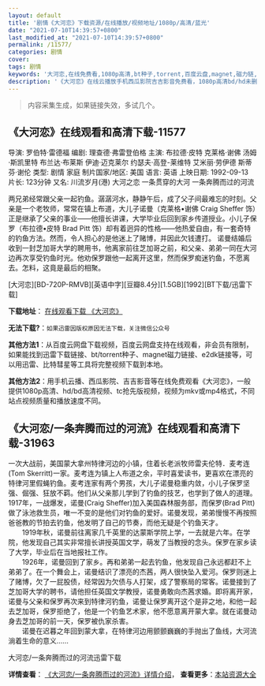 ```yaml
---
layout: default
title: '剧情《大河恋》下载资源/在线播放/视频地址/1080p/高清/蓝光'
date: "2021-07-10T14:39:57+0800"
last_modified_at: "2021-07-10T14:39:57+0800"
permalink: /11577/
categories: 剧情
cover:
tags: 剧情
keywords: '大河恋,在线免费看,1080p高清,bt种子,torrent,百度云盘,magnet,磁力链,迅雷下载资源'
description: '《大河恋》在线云播放手机西瓜影院吉吉影音免费看，1080p高清bd/hd未删减完整版和tc抢先枪版，mkv/mp4格式，附带bt/torrent种子、magnet/磁力链、百度云盘、网盘资源迅雷下载链接'
---
```


>内容采集生成，如果链接失效，多试几个。


## 《大河恋》在线观看和高清下载-11577

导演: 罗伯特·雷德福 编剧: 理查德·弗雷登伯格 主演: 布拉德·皮特 克莱格·谢佛 汤姆·斯凯里特 布兰达·布莱斯 伊迪·迈克莱尔 约瑟夫·高登-莱维特 艾米丽·劳伊德 斯蒂芬·谢伦 类型: 剧情 家庭 制片国家/地区: 美国 语言: 英语 上映日期: 1992-09-13 片长: 123分钟 又名: 川流岁月(港) 大河之恋 一条贯穿的大河 一条奔腾而过的河流

两兄弟经常跟父亲一起钓鱼。潺潺河水，静静午后，成了父子间最难忘的时刻。父亲是一个老牧师，常常在镇上布道，大儿子诺曼（克莱格•谢佛 Craig Sheffer 饰）正是继承了父亲的事业——他擅长讲课，大学毕业后回到家乡传道授业。小儿子保罗（布拉德•皮特 Brad Pitt 饰）却有着迥异的性格——他热爱自由，有一套奇特的钓鱼方法。然而，令人担心的是他迷上了赌博，并因此欠钱遭打。 诺曼结婚后收到一封芝加哥大学的聘用书，他离家前往芝加哥之前，和父亲、弟弟一同在大河边再次享受钓鱼时光。他劝保罗跟他一起离开这里，然而保罗痴迷钓鱼，不愿离去。怎料，这竟是最后的相聚。


[大河恋][BD-720P-RMVB][英语中字][豆瓣8.4分][1.5GB][1992][BT下载/迅雷下载]

**下载地址**： [在线观看下载 《大河恋》](https://www.btdx8.com/torrent/a_river_runs_through_it_1992.html) 


**无法下载?**：`如果迅雷因版权原因无法下载，关注微信公众号 `

**其他方法1**：从百度云网盘下载视频，百度云网盘支持在线观看，非会员有限制，如果能找到迅雷下载链接、bt/torrent种子、magnet磁力链接、e2dk链接等，可以用迅雷、比特彗星等工具将完整视频下载到本地。

**其他方法2**：用手机云播、西瓜影院、吉吉影音等在线免费观看《大河恋》，一般提供1080p高清、hd/bd高清视频、tc抢先版视频，视频为mkv或mp4格式，不同站点视频质量和播放速度不同。


## 《大河恋/一条奔腾而过的河流》在线观看和高清下载-31963

一次大战前，美国蒙大拿州特律河边的小镇，住着长老派牧师雷夫伦特．麦考连(Tom Skerritt)一家。麦考连为镇上人布道之余，平时喜爱读书，更喜欢在漂亮的特律河里假蝇钓鱼。麦考连家有两个男孩，大儿子诺曼稳重内敛，小儿子保罗坚强、倔强、狂放不羁。他们从父亲那儿学到了钓鱼的技艺，也学到了做人的道理。1917年，一战爆发，诺曼(Craig Sheffer)加入美国森林服务部，而保罗(Brad Pitt)做了泳池救生员，唯一不变的是他们对钓鱼的爱好。诺曼发现，弟弟慢慢不再按照爸爸教的节拍去钓鱼，他发明了自己的节奏，而他无疑是个钓鱼天才。<br />　　1919年秋，诺曼前往离家几千英里的达蒙斯学院上学，一去就是六年。在学院，他发现自己其实非常擅长讲授英国文学，萌发了当教授的念头。保罗在家乡读了大学，毕业后在当地报社工作。<br />　　1926年，诺曼回到了家乡。再和弟弟一起去钓鱼，他发现自己永远都赶不上弟弟了。在一个舞会上，诺曼结识了漂亮的杰茜，两人很快坠入爱河。保罗则迷上了赌博，欠了一屁股债，经常因为欠债与人打架，成了警察局的常客。诺曼接到了芝加哥大学的聘书，请他担任英国文学教授，诺曼勇敢向杰茜求婚。即将离开家，诺曼与父亲和保罗再次来到特律河钓鱼，诺曼让保罗离开这个是非之地，和他一起去芝加哥，保罗拒绝了，他是一个钓鱼艺术家，他不愿意离开蒙大拿。就在诺曼动身去芝加哥的前一天，保罗被仇家杀害。<br />　　诺曼在迟暮之年回到蒙大拿，在特律河边用颤颤巍巍的手抛出了鱼线，大河流淌着生命的意义&hellip;…


大河恋/一条奔腾而过的河流迅雷下载

**详情查看**： [《大河恋/一条奔腾而过的河流》详情介绍](/movie/31963/)， **查看更多**：[本站资源大全](/movie/t/all/)


